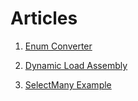 # Articles
1. [Enum Converter](https://github.com/ichbinwilly/UnderTheHoodCSharp/blob/master/README.md "Enum Converter")

2. [Dynamic Load Assembly](https://github.com/ichbinwilly/UnderTheHoodCSharp/blob/master/UnderTheHoodCSharp/DynamicLoadAssembly/README.md "Dynamic Load Assembly")

3. [SelectMany Example](https://github.com/ichbinwilly/UnderTheHoodCSharp/blob/master/UnderTheHoodCSharp/SelectMany/README.md "SelectMany Example")

